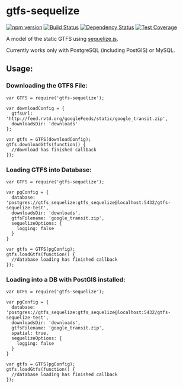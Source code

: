# gtfs-sequelize

[![npm version](https://badge.fury.io/js/gtfs-sequelize.svg)](http://badge.fury.io/js/gtfs-sequelize) [![Build Status](https://travis-ci.org/evansiroky/gtfs-sequelize.svg?branch=master)](https://travis-ci.org/evansiroky/gtfs-sequelize) [![Dependency Status](https://david-dm.org/evansiroky/gtfs-sequelize.svg)](https://david-dm.org/evansiroky/gtfs-sequelize) [![Test Coverage](https://codeclimate.com/github/evansiroky/gtfs-sequelize/badges/coverage.svg)](https://codeclimate.com/github/evansiroky/gtfs-sequelize/coverage)

A model of the static GTFS using [sequelize.js](http://sequelizejs.com/).

Currently works only with PostgreSQL (including PostGIS) or MySQL.

## Usage:

### Downloading the GTFS File:

    var GTFS = require('gtfs-sequelize');
    
    var downloadConfig = {
      gtfsUrl: 'http://feed.rvtd.org/googleFeeds/static/google_transit.zip',
      downloadsDir: 'downloads'
    };
    
    var gtfs = GTFS(downloadConfig);
    gtfs.downloadGtfs(function() {
      //download has finished callback
    });

### Loading GTFS into Database:

    var GTFS = require('gtfs-sequelize');
    
    var pgConfig = {
      database: 'postgres://gtfs_sequelize:gtfs_sequelize@localhost:5432/gtfs-sequelize-test',
      downloadsDir: 'downloads',
      gtfsFilename: 'google_transit.zip',
      sequelizeOptions: {
        logging: false
      }
    }

    var gtfs = GTFS(pgConfig);
    gtfs.loadGtfs(function() {
      //database loading has finished callback
    });
    
### Loading into a DB with PostGIS installed:

    var GTFS = require('gtfs-sequelize');
    
    var pgConfig = {
      database: 'postgres://gtfs_sequelize:gtfs_sequelize@localhost:5432/gtfs-sequelize-test',
      downloadsDir: 'downloads',
      gtfsFilename: 'google_transit.zip',
      spatial: true,
      sequelizeOptions: {
        logging: false
      }
    }

    var gtfs = GTFS(pgConfig);
    gtfs.loadGtfs(function() {
      //database loading has finished callback
    });

  

